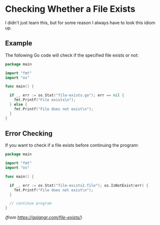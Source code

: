 # Checking Whether a File Exists

I didn't just learn this, but for some reason I always have to look this idiom up.

## Example

The following Go code will check if the specified file exists or not:

```go
package main

import "fmt"
import "os"

func main() {

  if _, err := os.Stat("file-exists.go"); err == nil {
    fmt.Printf("File exists\n");  
  } else {
    fmt.Printf("File does not exist\n");  
  }
}
```

## Error Checking

If you want to check if a file exists before continuing the program:

```go
package main

import "fmt"
import "os"

func main() {

  if _, err := os.Stat("file-exists2.file"); os.IsNotExist(err) {
    fmt.Printf("File does not exist\n");  
  }

  // continue program
}
```

_(from https://golangr.com/file-exists/)_